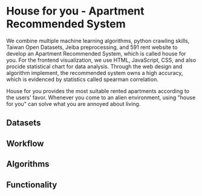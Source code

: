 # House for you - Apartment Recommended System


We combine multiple machine learning algorithms, python crawling skills, Taiwan Open Datasets, Jeiba preprocessing, 
and 591 rent website to develop an Apartment Recommended System, which is called house for you. For the frontend visualization, we
use HTML, JavaScript, CSS, and also procide statistical chart for data analysis. Through the web design and algorithm implement, 
the recommended system owns a high accuracy, which is evidenced by statistics called spearman correlation.

House for you provides the most suitable rented apartments according to the users' favor. 
Whenever you come to an alien environment, using "house for you" can solve what you are annoyed about living.


## Datasets

## Workflow

## Algorithms

## Functionality
